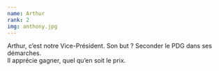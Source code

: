```yaml
---
name: Arthur
rank: 2
img: anthony.jpg
---
```


Arthur, c’est notre Vice-Président. Son but ? Seconder le PDG dans ses démarches.  
Il apprécie gagner, quel qu’en soit le prix. 
